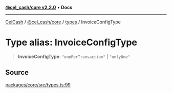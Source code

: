 [**@cel_cash/core v2.2.0**](../../README.md) • **Docs**

***

[CelCash](../../../../packages.md) / [@cel\_cash/core](../../README.md) / [types](../README.md) / InvoiceConfigType

# Type alias: InvoiceConfigType

> **InvoiceConfigType**: `"onePerTransaction"` \| `"onlyOne"`

## Source

[packages/core/src/types.ts:99](https://github.com/Pyxlab/celcash/blob/f7cdc752c29f8a0dcef033e212602412d2050afc/packages/core/src/types.ts#L99)
